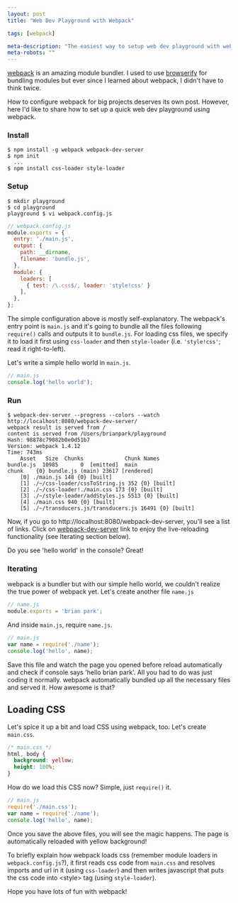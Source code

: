 ```yaml
---
layout: post
title: "Web Dev Playground with Webpack"

tags: [webpack]

meta-description: "The easiest way to setup web dev playground with webpack."
meta-robots: ""
---
```


[webpack][] is an amazing module bundler. I used to use [browserify](http://browserify.org/) for bundling modules but ever since I learned about webpack, I didn't have to think twice.

How to configure webpack for big projects deserves its own post. However, here I'd like to share how to set up a quick web dev playground using webpack.


### Install
```
$ npm install -g webpack webpack-dev-server
$ npm init
  ...
$ npm install css-loader style-loader
```


### Setup
```
$ mkdir playground
$ cd playground
playground $ vi webpack.config.js
```

```js
// webpack.config.js
module.exports = {
  entry: './main.js',
  output: {
    path: __dirname,
    filename: 'bundle.js',
  },
  module: {
    loaders: [
      { test: /\.css$/, loader: 'style!css' }
    ],
  },
};
```
The simple configuration above is mostly self-explanatory. The webpack's entry point is `main.js` and it's going to bundle all the files following `require()` calls and outputs it to `bundle.js`. For loading css files, we specify it to load it first using `css-loader` and then `style-loader` (i.e. `'style!css'`; read it right-to-left).

Let's write a simple hello world in `main.js`.

```js
// main.js
console.log('hello world');
```


### Run
```
$ webpack-dev-server --progress --colors --watch
http://localhost:8080/webpack-dev-server/
webpack result is served from /
content is served from /Users/brianpark/playground
Hash: 98878c79082b0e0d51b7
Version: webpack 1.4.12
Time: 743ms
    Asset   Size  Chunks             Chunk Names
bundle.js  10985       0  [emitted]  main
chunk    {0} bundle.js (main) 23617 [rendered]
    [0] ./main.js 148 {0} [built]
    [1] ./~/css-loader/cssToString.js 352 {0} [built]
    [2] ./~/css-loader!./main.css 173 {0} [built]
    [3] ./~/style-loader/addStyles.js 5513 {0} [built]
    [4] ./main.css 940 {0} [built]
    [5] ./~/transducers.js/transducers.js 16491 {0} [built]

```
Now, if you go to http://localhost:8080/webpack-dev-server, you'll see a list of links. Click on [webpack-dev-server](http://localhost:8080/webpack-dev-server/bundle) link to enjoy the live-reloading functionality (see Iterating section below).

Do you see 'hello world' in the console? Great!


### Iterating
webpack is a bundler but with our simple hello world, we couldn't realize the true power of webpack yet. Let's create another file `name.js`

```js
// name.js
module.exports = 'brian park';
```
And inside `main.js`, require `name.js`.

```js
// main.js
var name = require('./name');
console.log('hello', name);
```
Save this file and watch the page you opened before reload automatically and check if console says 'hello brian park'. All you had to do was just coding it normally. webpack automatically bundled up all the necessary files and served it. How awesome is that?


## Loading CSS
Let's spice it up a bit and load CSS using webpack, too. Let's create `main.css`.

```css
/* main.css */
html, body {
  background: yellow;
  height: 100%;
}
```
How do we load this CSS now? Simple, just `require()` it.

```js
// main.js
require('./main.css');
var name = require('./name');
console.log('hello', name);
```
Once you save the above files, you will see the magic happens. The page is automatically reloaded with yellow background!

To briefly explain how webpack loads css (remember module loaders in `webpack.config.js`?), it first reads css code from `main.css` and resolves imports and url in it (using `css-loader`) and then writes javascript that puts the css code into &lt;style&gt; tag (using `style-loader`).

Hope you have lots of fun with webpack!


[webpack]:   http://webpack.github.io/
